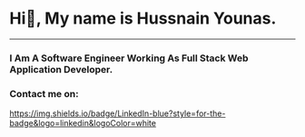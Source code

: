 # Hi👋, My name is Hussnain Younas.
___
### I Am A Software Engineer Working As Full Stack Web Application Developer.
### Contact me on:
https://img.shields.io/badge/LinkedIn-blue?style=for-the-badge&logo=linkedin&logoColor=white
